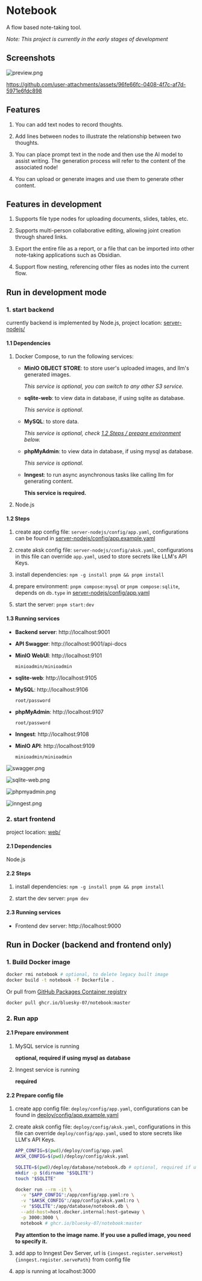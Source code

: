 # Notebook

A flow based note-taking tool.

*Note: This project is currently in the early stages of development*

## Screenshots

![preview.png](https://github.com/user-attachments/assets/d2f47f00-d6bc-480e-b22e-844e8a88437a)

https://github.com/user-attachments/assets/96fe66fc-0408-4f7c-af7d-5971e6fdc898

## Features

1. You can add text nodes to record thoughts.

2. Add lines between nodes to illustrate the relationship between two thoughts.

3. You can place prompt text in the node and then use the AI ​​model to assist writing. The generation process will refer to the content of the associated node!

4. You can upload or generate images and use them to generate other content.

## Features in development

1. Supports file type nodes for uploading documents, slides, tables, etc.

2. Supports multi-person collaborative editing, allowing joint creation through shared links.

3. Export the entire file as a report, or a file that can be imported into other note-taking applications such as Obsidian.

4. Support flow nesting, referencing other files as nodes into the current flow.

## Run in development mode

### 1. start backend

currently backend is implemented by Node.js, project location: [server-nodejs/](server-nodejs/)

#### 1.1 Dependencies

1. Docker Compose, to run the following services:

    - **MinIO OBJECT STORE**: to store user's uploaded images, and llm's generated images.

       *This service is optional, you can switch to any other S3 service.*

    - **sqlite-web**: to view data in database, if using sqlite as database.

       *This service is optional.*

    - **MySQL**: to store data.

       *This service is optional, check [1.2 Steps / prepare environment](#12-steps) below.*

    - **phpMyAdmin**: to view data in database, if using mysql as database.

      *This service is optional.*

    - **Inngest**: to run async asynchronous tasks like calling llm for generating content.

      **This service is required.**

2. Node.js

#### 1.2 Steps

1. create app config file: `server-nodejs/config/app.yaml`, configurations can be found in [server-nodejs/config/app.example.yaml](server-nodejs/config/app.example.yaml)

2. create aksk config file: `server-nodejs/config/aksk.yaml`, configurations in this file can override `app.yaml`, used to store secrets like LLM's API Keys.

3. install dependencies: `npm -g install pnpm && pnpm install`

4. prepare environment: `pnpm compose:mysql` or `pnpm compose:sqlite`, depends on `db.type` in [server-nodejs/config/app.yaml](./server-nodejs/config/app.yaml)

5. start the server: `pnpm start:dev`

#### 1.3 Running services

- **Backend server**: http://localhost:9001
- **API Swagger**: http://localhost:9001/api-docs
- **MinIO WebUI**: http://localhost:9101
  
  `minioadmin/minioadmin`

- **sqlite-web**: http://localhost:9105
- **MySQL**: http://localhost:9106
  
  `root/password`

- **phpMyAdmin**: http://localhost:9107

  `root/password`

- **Inngest**: http://localhost:9108

- **MinIO API**: http://localhost:9109
  
  `minioadmin/minioadmin`

![swagger.png](https://github.com/user-attachments/assets/58bfcc62-c329-4c97-942d-450998fc41cf)

![sqlite-web.png](https://github.com/user-attachments/assets/13dfe81e-4cd3-4691-8724-c10656cd72d8)

![phpmyadmin.png](https://github.com/user-attachments/assets/bbae65a2-dafa-49ae-87c5-a56052f2206b)

![inngest.png](https://github.com/user-attachments/assets/8c29c7f1-9b7d-4c4d-9c49-9472ffaa7963)

### 2. start frontend

project location: [web/](web/)

#### 2.1 Dependencies

Node.js

#### 2.2 Steps

1. install dependencies: `npm -g install pnpm && pnpm install`

2. start the dev server: `pnpm dev`

#### 2.3 Running services

- Frontend dev server: http://localhost:9000

## Run in Docker (backend and frontend only)

### 1. Build Docker image

```bash
docker rmi notebook # optional, to delete legacy built image
docker build -t notebook -f Dockerfile .
```

Or pull from [GitHub Packages Container registry](https://github.com/BlueSky-07/notebook/pkgs/container/notebook)

```bash
docker pull ghcr.io/bluesky-07/notebook:master
```

### 2. Run app

#### 2.1 Prepare environment

1. MySQL service is running

    **optional, required if using mysql as database**

2. Inngest service is running

    **required**

#### 2.2 Prepare config file

1. create app config file: `deploy/config/app.yaml`, configurations can be found in [deploy/config/app.example.yaml](deploy/config/app-deploy.example.yaml)

2. create aksk config file: `deploy/config/aksk.yaml`, configurations in this file can override `deploy/config/app.yaml`, used to store secrets like LLM's API Keys.

    ```bash
    APP_CONFIG=$(pwd)/deploy/config/app.yaml
    AKSK_CONFIG=$(pwd)/deploy/config/aksk.yaml

    SQLITE=$(pwd)/deploy/database/notebook.db # optional, required if using sqlite as database
    mkdir -p $(dirname "$SQLITE")
    touch "$SQLITE"
    
    docker run --rm -it \
      -v "$APP_CONFIG":/app/config/app.yaml:ro \
      -v "$AKSK_CONFIG":/app/config/aksk.yaml:ro \
      -v "$SQLITE":/app/database/notebook.db \
      --add-host=host.docker.internal:host-gateway \
      -p 3000:3000 \
      notebook # ghcr.io/bluesky-07/notebook:master
    ```

    **Pay attention to the image name. If you use a pulled image, you need to specify it.**

3. add app to Inngest Dev Server, url is `{inngest.register.serveHost}{inngest.register.servePath}` from config file

4. app is running at localhost:3000